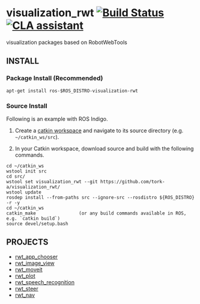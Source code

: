 visualization_rwt [![Build Status](https://app.travis-ci.com/tork-a/visualization_rwt.svg?branch=kinetic-devel)](https://app.travis-ci.com/tork-a/visualization_rwt) [![CLA assistant](https://cla-assistant.io/readme/badge/tork-a/visualization_rwt)](https://cla-assistant.io/tork-a/visualization_rwt)
=================

visualization packages based on RobotWebTools

## INSTALL

### Package Install (Recommended)

```
apt-get install ros-$ROS_DISTRO-visualization-rwt
```

### Source Install
Following is an example with ROS Indigo.

1. Create a [catkin workspace](http://wiki.ros.org/catkin/Tutorials/create_a_workspace) and navigate to its source directory (e.g. `~/catkin_ws/src`).

2. In your Catkin workspace, download source and build with the following commands.

```
cd ~/catkin_ws
wstool init src
cd src/
wstool set visualization_rwt --git https://github.com/tork-a/visualization_rwt/
wstool update
rosdep install --from-paths src --ignore-src --rosdistro ${ROS_DISTRO} -r -y
cd ~/catkin_ws 
catkin_make                (or any build commands available in ROS, e.g. `catkin build`)
source devel/setup.bash
```

PROJECTS
--------

* [rwt_app_chooser](rwt_app_chooser)
* [rwt_image_view](rwt_image_view)
* [rwt_moveit](rwt_moveit/README.rst)
* [rwt_plot](rwt_plot)
* [rwt_speech_recognition](rwt_speech_recognition)
* [rwt_steer](rwt_steer)
* [rwt_nav](rwt_nav)
